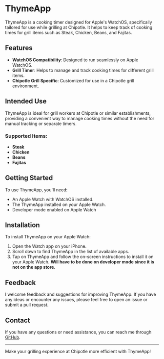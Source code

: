 # ThymeApp

ThymeApp is a cooking timer designed for Apple's WatchOS, specifically tailored for use while grilling at Chipotle. It helps to keep track of cooking times for grill items such as Steak, Chicken, Beans, and Fajitas.

## Features

- **WatchOS Compatibility**: Designed to run seamlessly on Apple WatchOS.
- **Grill Timer**: Helps to manage and track cooking times for different grill items.
- **Chipotle Grill Specific**: Customized for use in a Chipotle grill environment.

## Intended Use

ThymeApp is ideal for grill workers at Chipotle or similar establishments, providing a convenient way to manage cooking times without the need for manual tracking or separate timers.

### Supported Items:
- **Steak**
- **Chicken**
- **Beans**
- **Fajitas**

## Getting Started

To use ThymeApp, you'll need:
- An Apple Watch with WatchOS installed.
- The ThymeApp installed on your Apple Watch.
- Developer mode enabled on Apple Watch

## Installation

To install ThymeApp on your Apple Watch:
1. Open the Watch app on your iPhone.
2. Scroll down to find ThymeApp in the list of available apps.
3. Tap on ThymeApp and follow the on-screen instructions to install it on your Apple Watch.
**Will have to be done on developer mode since it is not on the app store.**

## Feedback

I welcome feedback and suggestions for improving ThymeApp. If you have any ideas or encounter any issues, please feel free to open an issue or submit a pull request.

## Contact

If you have any questions or need assistance, you can reach me through [GitHub](https://github.com/alexe0336).

---

Make your grilling experience at Chipotle more efficient with ThymeApp!
